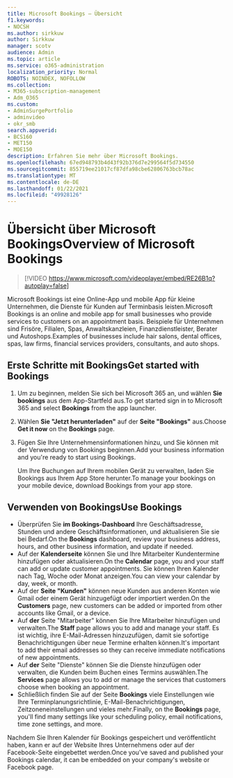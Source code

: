 ```yaml
---
title: Microsoft Bookings – Übersicht
f1.keywords:
- NOCSH
ms.author: sirkkuw
author: Sirkkuw
manager: scotv
audience: Admin
ms.topic: article
ms.service: o365-administration
localization_priority: Normal
ROBOTS: NOINDEX, NOFOLLOW
ms.collection:
- M365-subscription-management
- Adm_O365
ms.custom:
- AdminSurgePortfolio
- adminvideo
- okr_smb
search.appverid:
- BCS160
- MET150
- MOE150
description: Erfahren Sie mehr über Microsoft Bookings.
ms.openlocfilehash: 67ed948793b4d43f92b376d7e299564f5d734550
ms.sourcegitcommit: 855719ee21017cf87dfa98cbe62806763bcb78ac
ms.translationtype: MT
ms.contentlocale: de-DE
ms.lasthandoff: 01/22/2021
ms.locfileid: "49928126"
---
```

# <a name="overview-of-microsoft-bookings"></a><span data-ttu-id="1c0f8-103">Übersicht über Microsoft Bookings</span><span class="sxs-lookup"><span data-stu-id="1c0f8-103">Overview of Microsoft Bookings</span></span>

> [!VIDEO https://www.microsoft.com/videoplayer/embed/RE26B1q?autoplay=false]

<span data-ttu-id="1c0f8-104">Microsoft Bookings ist eine Online-App und mobile App für kleine Unternehmen, die Dienste für Kunden auf Terminbasis leisten.</span><span class="sxs-lookup"><span data-stu-id="1c0f8-104">Microsoft Bookings is an online and mobile app for small businesses who provide services to customers on an appointment basis.</span></span> <span data-ttu-id="1c0f8-105">Beispiele für Unternehmen sind Frisöre, Filialen, Spas, Anwaltskanzleien, Finanzdienstleister, Berater und Autoshops.</span><span class="sxs-lookup"><span data-stu-id="1c0f8-105">Examples of businesses include hair salons, dental offices, spas, law firms, financial services providers, consultants, and auto shops.</span></span>

## <a name="get-started-with-bookings"></a><span data-ttu-id="1c0f8-106">Erste Schritte mit Bookings</span><span class="sxs-lookup"><span data-stu-id="1c0f8-106">Get started with Bookings</span></span>

1. <span data-ttu-id="1c0f8-107">Um zu beginnen, melden Sie sich bei Microsoft 365 an, und wählen **Sie bookings** aus dem App-Startfeld aus.</span><span class="sxs-lookup"><span data-stu-id="1c0f8-107">To get started sign in to Microsoft 365 and select **Bookings** from the app launcher.</span></span>
1. <span data-ttu-id="1c0f8-108">Wählen **Sie "Jetzt herunterladen"** auf der **Seite "Bookings"** aus.</span><span class="sxs-lookup"><span data-stu-id="1c0f8-108">Choose **Get it now** on the **Bookings** page.</span></span>
1. <span data-ttu-id="1c0f8-109">Fügen Sie Ihre Unternehmensinformationen hinzu, und Sie können mit der Verwendung von Bookings beginnen.</span><span class="sxs-lookup"><span data-stu-id="1c0f8-109">Add your business information and you're ready to start using Bookings.</span></span>

    <span data-ttu-id="1c0f8-110">Um Ihre Buchungen auf Ihrem mobilen Gerät zu verwalten, laden Sie Bookings aus Ihrem App Store herunter.</span><span class="sxs-lookup"><span data-stu-id="1c0f8-110">To manage your bookings on your mobile device, download Bookings from your app store.</span></span>

## <a name="use-bookings"></a><span data-ttu-id="1c0f8-111">Verwenden von Bookings</span><span class="sxs-lookup"><span data-stu-id="1c0f8-111">Use Bookings</span></span>

- <span data-ttu-id="1c0f8-112">Überprüfen Sie **im Bookings-Dashboard** Ihre Geschäftsadresse, Stunden und andere Geschäftsinformationen, und aktualisieren Sie sie bei Bedarf.</span><span class="sxs-lookup"><span data-stu-id="1c0f8-112">On the **Bookings** dashboard, review your business address, hours, and other business information, and update if needed.</span></span>
- <span data-ttu-id="1c0f8-113">Auf der **Kalenderseite** können Sie und Ihre Mitarbeiter Kundentermine hinzufügen oder aktualisieren.</span><span class="sxs-lookup"><span data-stu-id="1c0f8-113">On the **Calendar** page, you and your staff can add or update customer appointments.</span></span> <span data-ttu-id="1c0f8-114">Sie können Ihren Kalender nach Tag, Woche oder Monat anzeigen.</span><span class="sxs-lookup"><span data-stu-id="1c0f8-114">You can view your calendar by day, week, or month.</span></span>
- <span data-ttu-id="1c0f8-115">Auf der **Seite "Kunden"** können neue Kunden aus anderen Konten wie Gmail oder einem Gerät hinzugefügt oder importiert werden.</span><span class="sxs-lookup"><span data-stu-id="1c0f8-115">On the **Customers** page, new customers can be added or imported from other accounts like Gmail, or a device.</span></span>
- <span data-ttu-id="1c0f8-116">Auf **der** Seite "Mitarbeiter" können Sie Ihre Mitarbeiter hinzufügen und verwalten.</span><span class="sxs-lookup"><span data-stu-id="1c0f8-116">The **Staff** page allows you to add and manage your staff.</span></span> <span data-ttu-id="1c0f8-117">Es ist wichtig, ihre E-Mail-Adressen hinzuzufügen, damit sie sofortige Benachrichtigungen über neue Termine erhalten können.</span><span class="sxs-lookup"><span data-stu-id="1c0f8-117">It's important to add their email addresses so they can receive immediate notifications of new appointments.</span></span>
- <span data-ttu-id="1c0f8-118">Auf **der** Seite "Dienste" können Sie die Dienste hinzufügen oder verwalten, die Kunden beim Buchen eines Termins auswählen.</span><span class="sxs-lookup"><span data-stu-id="1c0f8-118">The **Services** page allows you to add or manage the services that customers choose when booking an appointment.</span></span>
- <span data-ttu-id="1c0f8-119">Schließlich finden Sie auf der Seite **Bookings** viele Einstellungen wie Ihre Terminplanungsrichtlinie, E-Mail-Benachrichtigungen, Zeitzoneneinstellungen und vieles mehr.</span><span class="sxs-lookup"><span data-stu-id="1c0f8-119">Finally, on the **Bookings** page, you'll find many settings like your scheduling policy, email notifications, time zone settings, and more.</span></span>

<span data-ttu-id="1c0f8-120">Nachdem Sie Ihren Kalender für Bookings gespeichert und veröffentlicht haben, kann er auf der Website Ihres Unternehmens oder auf der Facebook-Seite eingebettet werden.</span><span class="sxs-lookup"><span data-stu-id="1c0f8-120">Once you've saved and published your Bookings calendar, it can be embedded on your company's website or Facebook page.</span></span>

